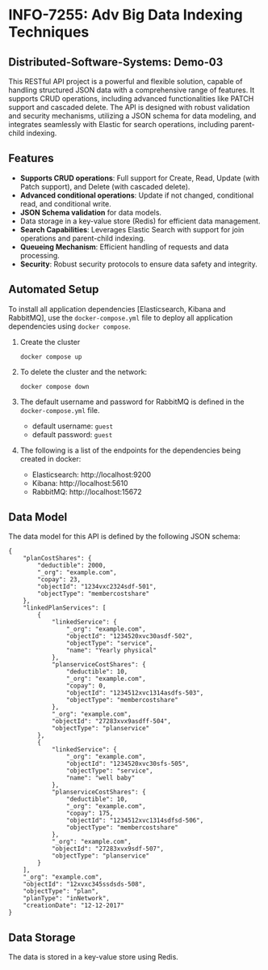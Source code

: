 # INFO-7255: Adv Big Data Indexing Techniques

## Distributed-Software-Systems: Demo-03

This RESTful API project is a powerful and flexible solution, capable of handling structured JSON data with a comprehensive range of features. It supports CRUD operations, including advanced functionalities like PATCH support and cascaded delete. The API is designed with robust validation and security mechanisms, utilizing a JSON schema for data modeling, and integrates seamlessly with Elastic for search operations, including parent-child indexing.

## Features
- **Supports CRUD operations**: Full support for Create, Read, Update (with Patch support), and Delete (with cascaded delete).
- **Advanced conditional operations**: Update if not changed, conditional read, and conditional write.
- **JSON Schema validation** for data models.
- Data storage in a key-value store (Redis) for efficient data management.
- **Search Capabilities**: Leverages Elastic Search with support for join operations and parent-child indexing.
- **Queueing Mechanism**: Efficient handling of requests and data processing.
- **Security**: Robust security protocols to ensure data safety and integrity.

## Automated Setup

To install all application dependencies [Elasticsearch, Kibana and RabbitMQ], use the `docker-compose.yml` file to deploy all application dependencies using `docker compose`.

1. Create the cluster
   
   ```
   docker compose up
   ```
2. To delete the cluster and the network:
   
   ```
   docker compose down
   ```
3. The default username and password for RabbitMQ is defined in the `docker-compose.yml` file.
   - default username: `guest`
   - default password: `guest`
  
4. The following is a list of the endpoints for the dependencies being created in docker:
   - Elasticsearch: http://localhost:9200
   - Kibana: http://localhost:5610
   - RabbitMQ: http://localhost:15672

## Data Model
The data model for this API is defined by the following JSON schema:

```
{
    "planCostShares": {
        "deductible": 2000,
        "_org": "example.com",
        "copay": 23,
        "objectId": "1234vxc2324sdf-501",
        "objectType": "membercostshare"
    },
    "linkedPlanServices": [
        {
            "linkedService": {
                "_org": "example.com",
                "objectId": "1234520xvc30asdf-502",
                "objectType": "service",
                "name": "Yearly physical"
            },
            "planserviceCostShares": {
                "deductible": 10,
                "_org": "example.com",
                "copay": 0,
                "objectId": "1234512xvc1314asdfs-503",
                "objectType": "membercostshare"
            },
            "_org": "example.com",
            "objectId": "27283xvx9asdff-504",
            "objectType": "planservice"
        },
        {
            "linkedService": {
                "_org": "example.com",
                "objectId": "1234520xvc30sfs-505",
                "objectType": "service",
                "name": "well baby"
            },
            "planserviceCostShares": {
                "deductible": 10,
                "_org": "example.com",
                "copay": 175,
                "objectId": "1234512xvc1314sdfsd-506",
                "objectType": "membercostshare"
            },
            "_org": "example.com",
            "objectId": "27283xvx9sdf-507",
            "objectType": "planservice"
        }
    ],
    "_org": "example.com",
    "objectId": "12xvxc345ssdsds-508",
    "objectType": "plan",
    "planType": "inNetwork",
    "creationDate": "12-12-2017"
}
```

## Data Storage
The data is stored in a key-value store using Redis.